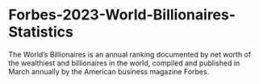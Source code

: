 # Forbes-2023-World-Billionaires-Statistics
The World’s Billionaires is an annual ranking documented by net worth of the wealthiest and billionaires in the world, compiled and published in March annually by the American business magazine Forbes.
